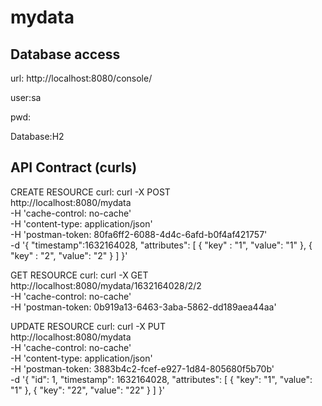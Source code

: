 # mydata

## Database access
url: http://localhost:8080/console/

user:sa

pwd:

Database:H2



## API Contract (curls)

CREATE RESOURCE curl:
curl -X POST \
  http://localhost:8080/mydata \
  -H 'cache-control: no-cache' \
  -H 'content-type: application/json' \
  -H 'postman-token: 80fa6ff2-6088-4d4c-6afd-b0f4af421757' \
  -d '{
   "timestamp":1632164028,
   "attributes": [
	{
	    "key" : "1",
	    "value": "1"
	},
	{
	    "key" : "2",
	    "value": "2"
	}
	]
}'
	  
GET RESOURCE curl:
curl -X GET \
  http://localhost:8080/mydata/1632164028/2/2 \
  -H 'cache-control: no-cache' \
  -H 'postman-token: 0b919a13-6463-3aba-5862-dd189aea44aa'
  
UPDATE RESOURCE curl:
curl -X PUT \
  http://localhost:8080/mydata \
  -H 'cache-control: no-cache' \
  -H 'content-type: application/json' \
  -H 'postman-token: 3883b4c2-fcef-e927-1d84-805680f5b70b' \
  -d '{
    "id": 1,
    "timestamp": 1632164028,
    "attributes": [
        {
            "key": "1",
            "value": "1"
        },
        {
            "key": "22",
            "value": "22"
        }
    ]
}'
  

